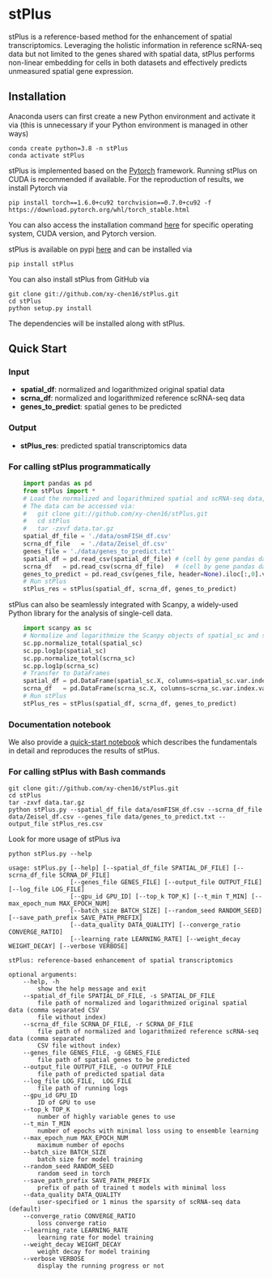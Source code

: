 # stPlus
stPlus is a reference-based method for the enhancement of spatial transcriptomics. 
Leveraging the holistic information in reference scRNA-seq data but not limited to the genes shared with spatial data, 
stPlus performs non-linear embedding for cells in both datasets and effectively predicts unmeasured spatial gene expression.

## Installation  
Anaconda users can first create a new Python environment and activate it via (this is unnecessary if your Python environment is managed in other ways)
```
conda create python=3.8 -n stPlus
conda activate stPlus
```

stPlus is implemented based on the [Pytorch](https://pytorch.org/) framework. Running stPlus on CUDA is recommended if available.
For the reproduction of results, we install Pytorch via

```
pip install torch==1.6.0+cu92 torchvision==0.7.0+cu92 -f https://download.pytorch.org/whl/torch_stable.html
```

You can also access the installation command [here](https://pytorch.org/) for specific operating system, CUDA version, and Pytorch version.

stPlus is available on pypi [here](https://pypi.org/project/stPlus/) and can be installed via

```
pip install stPlus
```

You can also install stPlus from GitHub via
```
git clone git://github.com/xy-chen16/stPlus.git
cd stPlus
python setup.py install
```
The dependencies will be installed along with stPlus.


## Quick Start

### Input

* **spatial_df**:       normalized and logarithmized original spatial data
* **scrna_df**:         normalized and logarithmized reference scRNA-seq data
* **genes_to_predict**: spatial genes to be predicted

### Output

* **stPlus_res**:       predicted spatial transcriptomics data

### For calling stPlus programmatically
```python
	import pandas as pd
	from stPlus import *
	# Load the normalized and logarithmized spatial and scRNA-seq data, and the genes to predict
	# The data can be accessed via: 
	# 	git clone git://github.com/xy-chen16/stPlus.git
	# 	cd stPlus
	# 	tar -zxvf data.tar.gz
	spatial_df_file = './data/osmFISH_df.csv'
	scrna_df_file   = './data/Zeisel_df.csv'
	genes_file = './data/genes_to_predict.txt'
	spatial_df = pd.read_csv(spatial_df_file) # (cell by gene pandas dataframe)
	scrna_df   = pd.read_csv(scrna_df_file)   # (cell by gene pandas dataframe)
	genes_to_predict = pd.read_csv(genes_file, header=None).iloc[:,0].values # 1D numpy array
	# Run stPlus
	stPlus_res = stPlus(spatial_df, scrna_df, genes_to_predict)
```
    
stPlus can also be seamlessly integrated with Scanpy, a widely-used Python library for the analysis of single-cell data.
```python
	import scanpy as sc
	# Normalize and logarithmize the Scanpy objects of spatial_sc and scrna_sc if with raw counts
	sc.pp.normalize_total(spatial_sc)
	sc.pp.log1p(spatial_sc)
	sc.pp.normalize_total(scrna_sc)
	sc.pp.log1p(scrna_sc)
	# Transfer to DataFrames
	spatial_df = pd.DataFrame(spatial_sc.X, columns=spatial_sc.var.index.values)
	scrna_df   = pd.DataFrame(scrna_sc.X, columns=scrna_sc.var.index.values)
	# Run stPlus
	stPlus_res = stPlus(spatial_df, scrna_df, genes_to_predict)
```
### Documentation notebook 

We also provide a [quick-start notebook](https://github.com/xy-chen16/stPlus/demo.ipynb) which describes the fundamentals in detail and reproduces the results of stPlus.

### For calling stPlus with Bash commands
```
git clone git://github.com/xy-chen16/stPlus.git
cd stPlus
tar -zxvf data.tar.gz
python stPlus.py --spatial_df_file data/osmFISH_df.csv --scrna_df_file data/Zeisel_df.csv --genes_file data/genes_to_predict.txt --output_file stPlus_res.csv
```
Look for more usage of stPlus iva

```
python stPlus.py --help
```
  
```  
usage: stPlus.py [--help] [--spatial_df_file SPATIAL_DF_FILE] [--scrna_df_file SCRNA_DF_FILE]
                 [--genes_file GENES_FILE] [--output_file OUTPUT_FILE] [--log_file LOG_FILE]
                 [--gpu_id GPU_ID] [--top_k TOP_K] [--t_min T_MIN] [--max_epoch_num MAX_EPOCH_NUM]
                 [--batch_size BATCH_SIZE] [--random_seed RANDOM_SEED] [--save_path_prefix SAVE_PATH_PREFIX]
                 [--data_quality DATA_QUALITY] [--converge_ratio CONVERGE_RATIO]
                 [--learning_rate LEARNING_RATE] [--weight_decay WEIGHT_DECAY] [--verbose VERBOSE]

stPlus: reference-based enhancement of spatial transcriptomics

optional arguments:
	--help, -h
		show the help message and exit
	--spatial_df_file SPATIAL_DF_FILE, -s SPATIAL_DF_FILE
		file path of normalized and logarithmized original spatial data (comma separated CSV
		file without index)
	--scrna_df_file SCRNA_DF_FILE, -r SCRNA_DF_FILE
		file path of normalized and logarithmized reference scRNA-seq data (comma separated
		CSV file without index)
	--genes_file GENES_FILE, -g GENES_FILE
		file path of spatial genes to be predicted
	--output_file OUTPUT_FILE, -o OUTPUT_FILE
		file path of predicted spatial data
	--log_file LOG_FILE,  LOG_FILE
		file path of running logs
	--gpu_id GPU_ID
		ID of GPU to use
	--top_k TOP_K
		number of highly variable genes to use
	--t_min T_MIN
		number of epochs with minimal loss using to ensemble learning
	--max_epoch_num MAX_EPOCH_NUM
		maximum number of epochs
	--batch_size BATCH_SIZE
		batch size for model training
	--random_seed RANDOM_SEED
		random seed in torch
	--save_path_prefix SAVE_PATH_PREFIX
		prefix of path of trained t models with minimal loss
	--data_quality DATA_QUALITY
		user-specified or 1 minus the sparsity of scRNA-seq data (default)
	--converge_ratio CONVERGE_RATIO
		loss converge ratio
	--learning_rate LEARNING_RATE
		learning rate for model training
	--weight_decay WEIGHT_DECAY
		weight decay for model training
	--verbose VERBOSE     
		display the running progress or not   
```  
